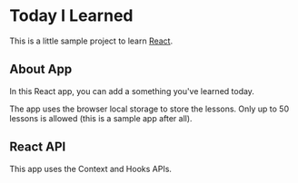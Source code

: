 # Today I Learned

This is a little sample project to learn [React](https://reactjs.org/).

## About App
In this React app, you can add a something you've learned today.

The app uses the browser local storage to store the lessons. Only up to 50 lessons is allowed (this is a sample app after all).

## React API

This app uses the Context and Hooks APIs.
